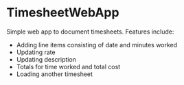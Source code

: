 # TimesheetWebApp

Simple web app to document timesheets. Features include:
  - Adding line items consisting of date and minutes worked
  - Updating rate
  - Updating description
  - Totals for time worked and total cost
  - Loading another timesheet
